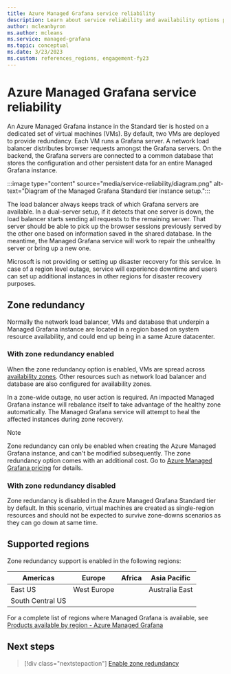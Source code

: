```yaml
---
title: Azure Managed Grafana service reliability 
description: Learn about service reliability and availability options provided by Azure Managed Grafana
author: mcleanbyron 
ms.author: mcleans 
ms.service: managed-grafana 
ms.topic: conceptual
ms.date: 3/23/2023 
ms.custom: references_regions, engagement-fy23
---
```


# Azure Managed Grafana service reliability

An Azure Managed Grafana instance in the Standard tier is hosted on a dedicated set of virtual machines (VMs). By default, two VMs are deployed to provide redundancy. Each VM runs a Grafana server. A network load balancer distributes browser requests amongst the Grafana servers. On the backend, the Grafana servers are connected to a common database that stores the configuration and other persistent data for an entire Managed Grafana instance.

:::image type="content" source="media/service-reliability/diagram.png" alt-text="Diagram of the Managed Grafana Standard tier instance setup.":::

The load balancer always keeps track of which Grafana servers are available. In a dual-server setup, if it detects that one server is down, the load balancer starts sending all requests to the remaining server. That server should be able to pick up the browser sessions previously served by the other one based on information saved in the shared database. In the meantime, the Managed Grafana service will work to repair the unhealthy server or bring up a new one.

Microsoft is not providing or setting up disaster recovery for this service. In case of a region level outage, service will experience downtime and users can set up additional instances in other regions for disaster recovery purposes.

## Zone redundancy

Normally the network load balancer, VMs and database that underpin a Managed Grafana instance are located in a region based on system resource availability, and could end up being in a same Azure datacenter.

### With zone redundancy enabled

When the zone redundancy option is enabled, VMs are spread across [availability zones](../availability-zones/az-overview.md#availability-zones). Other resources such as network load balancer and database are also configured for availability zones.

In a zone-wide outage, no user action is required. An impacted Managed Grafana instance will rebalance itself to take advantage of the healthy zone automatically. The Managed Grafana service will attempt to heal the affected instances during zone recovery.

> [!NOTE]
> Zone redundancy can only be enabled when creating the Azure Managed Grafana instance, and can't be modified subsequently. The zone redundancy option comes with an additional cost. Go to [Azure Managed Grafana pricing](https://azure.microsoft.com/pricing/details/managed-grafana/) for details.

### With zone redundancy disabled

Zone redundancy is disabled in the Azure Managed Grafana Standard tier by default. In this scenario, virtual machines are created as single-region resources and should not be expected to survive zone-downs scenarios as they can go down at same time.

## Supported regions

Zone redundancy support is enabled in the following regions:

| Americas         | Europe            | Africa            | Asia Pacific      |
|------------------|-------------------|-------------------|-------------------|
| East US          | West Europe       |                   | Australia East    |
| South Central US |                   |                   |                   |


For a complete list of regions where Managed Grafana is available, see [Products available by region - Azure Managed Grafana](https://azure.microsoft.com/explore/global-infrastructure/products-by-region/?products=managed-grafana&regions=all)

## Next steps

> [!div class="nextstepaction"]
> [Enable zone redundancy](./how-to-enable-zone-redundancy.md)
